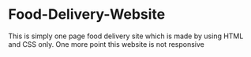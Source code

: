 # Food-Delivery-Website
This is simply one page food delivery  site which is made by using HTML and CSS only. One more point this website is not responsive
